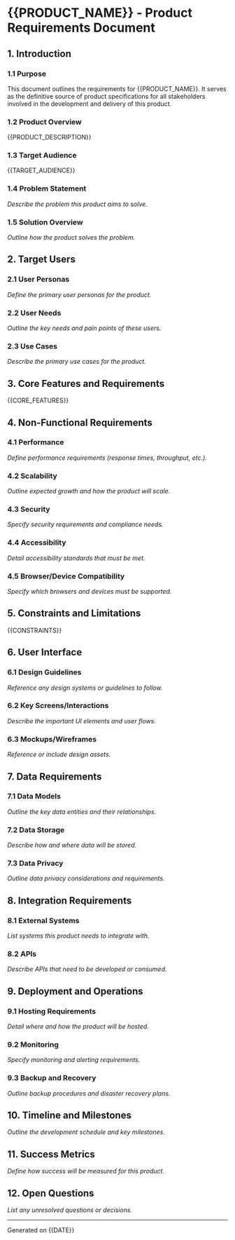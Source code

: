 # {{PRODUCT_NAME}} - Product Requirements Document

## 1. Introduction

### 1.1 Purpose
This document outlines the requirements for {{PRODUCT_NAME}}. It serves as the definitive source of product specifications for all stakeholders involved in the development and delivery of this product.

### 1.2 Product Overview
{{PRODUCT_DESCRIPTION}}

### 1.3 Target Audience
{{TARGET_AUDIENCE}}

### 1.4 Problem Statement
*Describe the problem this product aims to solve.*

### 1.5 Solution Overview
*Outline how the product solves the problem.*

## 2. Target Users

### 2.1 User Personas
*Define the primary user personas for the product.*

### 2.2 User Needs
*Outline the key needs and pain points of these users.*

### 2.3 Use Cases
*Describe the primary use cases for the product.*

## 3. Core Features and Requirements

{{CORE_FEATURES}}

## 4. Non-Functional Requirements

### 4.1 Performance
*Define performance requirements (response times, throughput, etc.).*

### 4.2 Scalability
*Outline expected growth and how the product will scale.*

### 4.3 Security
*Specify security requirements and compliance needs.*

### 4.4 Accessibility
*Detail accessibility standards that must be met.*

### 4.5 Browser/Device Compatibility
*Specify which browsers and devices must be supported.*

## 5. Constraints and Limitations

{{CONSTRAINTS}}

## 6. User Interface

### 6.1 Design Guidelines
*Reference any design systems or guidelines to follow.*

### 6.2 Key Screens/Interactions
*Describe the important UI elements and user flows.*

### 6.3 Mockups/Wireframes
*Reference or include design assets.*

## 7. Data Requirements

### 7.1 Data Models
*Outline the key data entities and their relationships.*

### 7.2 Data Storage
*Describe how and where data will be stored.*

### 7.3 Data Privacy
*Outline data privacy considerations and requirements.*

## 8. Integration Requirements

### 8.1 External Systems
*List systems this product needs to integrate with.*

### 8.2 APIs
*Describe APIs that need to be developed or consumed.*

## 9. Deployment and Operations

### 9.1 Hosting Requirements
*Detail where and how the product will be hosted.*

### 9.2 Monitoring
*Specify monitoring and alerting requirements.*

### 9.3 Backup and Recovery
*Outline backup procedures and disaster recovery plans.*

## 10. Timeline and Milestones

*Outline the development schedule and key milestones.*

## 11. Success Metrics

*Define how success will be measured for this product.*

## 12. Open Questions

*List any unresolved questions or decisions.*

---

Generated on {{DATE}}